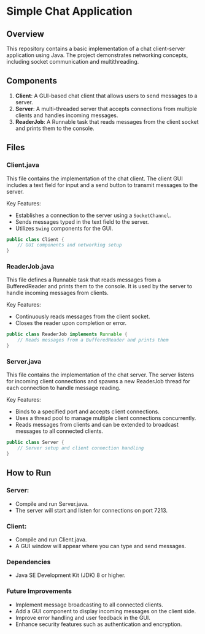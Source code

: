 # Simple Chat Application

## Overview
This repository contains a basic implementation of a chat client-server application using Java. The project demonstrates networking concepts, including socket communication and multithreading.

## Components
1. **Client**: A GUI-based chat client that allows users to send messages to a server.
2. **Server**: A multi-threaded server that accepts connections from multiple clients and handles incoming messages.
3. **ReaderJob**: A Runnable task that reads messages from the client socket and prints them to the console.

## Files
### Client.java
This file contains the implementation of the chat client. The client GUI includes a text field for input and a send button to transmit messages to the server.

Key Features:
- Establishes a connection to the server using a `SocketChannel`.
- Sends messages typed in the text field to the server.
- Utilizes `Swing` components for the GUI.

```java
public class Client {
    // GUI components and networking setup
}
```

### ReaderJob.java
This file defines a Runnable task that reads messages from a BufferedReader and prints them to the console. It is used by the server to handle incoming messages from clients.

Key Features:
- Continuously reads messages from the client socket.
- Closes the reader upon completion or error.

```java
public class ReaderJob implements Runnable {
    // Reads messages from a BufferedReader and prints them
}
```
### Server.java
This file contains the implementation of the chat server. The server listens for incoming client connections and spawns a new ReaderJob thread for each connection to handle message reading.

Key Features:

- Binds to a specified port and accepts client connections.
- Uses a thread pool to manage multiple client connections concurrently.
- Reads messages from clients and can be extended to broadcast messages to all connected clients.

```java
public class Server {
    // Server setup and client connection handling
}
```
## How to Run
### Server:

- Compile and run Server.java.
- The server will start and listen for connections on port 7213.
### Client:

- Compile and run Client.java.
- A GUI window will appear where you can type and send messages.
  
### Dependencies
- Java SE Development Kit (JDK) 8 or higher.

### Future Improvements
- Implement message broadcasting to all connected clients.
- Add a GUI component to display incoming messages on the client side.
- Improve error handling and user feedback in the GUI.
- Enhance security features such as authentication and encryption.

